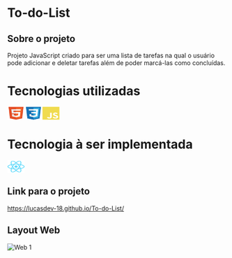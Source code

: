 # To-do-List

## Sobre o projeto
Projeto JavaScript criado para ser uma lista de tarefas na qual o usuário pode adicionar e deletar tarefas além de poder marcá-las como concluídas. 

# Tecnologias utilizadas

<img align="center" alt="HTML" height="30" width="40" src="https://raw.githubusercontent.com/devicons/devicon/master/icons/html5/html5-original.svg"><img align="center" alt="CSS" height="30" width="40" src="https://raw.githubusercontent.com/devicons/devicon/master/icons/css3/css3-original.svg"><img align="center" alt="Js" height="30" width="40" src="https://raw.githubusercontent.com/devicons/devicon/master/icons/javascript/javascript-plain.svg">
</div>

# Tecnologia à ser implementada
<img align="center" alt="React" height="30" width="40" src="https://raw.githubusercontent.com/devicons/devicon/1119b9f84c0290e0f0b38982099a2bd027a48bf1/icons/react/react-original.svg">

## Link para o projeto

https://lucasdev-18.github.io/To-do-List/

## Layout Web

![Web 1]()

